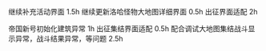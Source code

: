 继续补充活动界面 1.5h
继续更新洛哈怪物大地图详细界面 0.5h
出征界面适配 2h

帝国新号初始化建筑异常 1h
出征集结界面适配 0.5h
配合调试大地图集结战斗显示异常，战斗结果异常，等问题 2.5h
